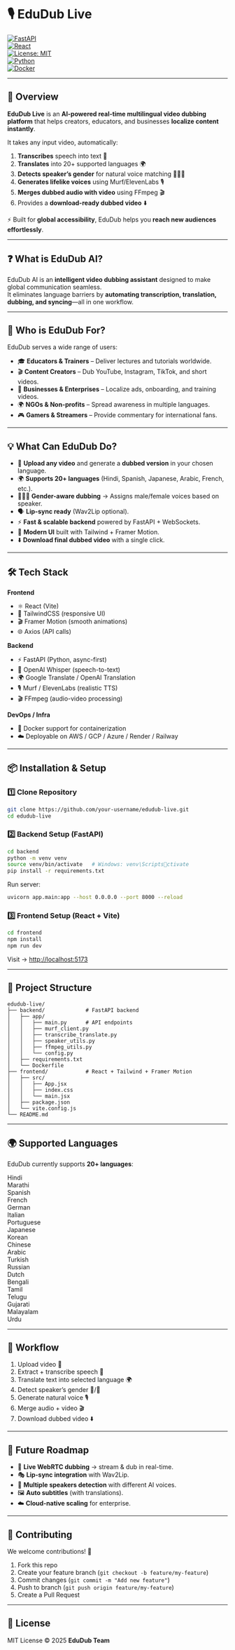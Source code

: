 # 🎙 EduDub Live  

[![FastAPI](https://img.shields.io/badge/FastAPI-0.110+-009688?logo=fastapi)](https://fastapi.tiangolo.com/)  
[![React](https://img.shields.io/badge/Frontend-React%20(Vite%20+%20Tailwind)-61DBFB?logo=react)](https://react.dev/)  
[![License: MIT](https://img.shields.io/badge/License-MIT-yellow.svg)](LICENSE)  
[![Python](https://img.shields.io/badge/Python-3.9+-3776AB?logo=python)](https://www.python.org/)  
[![Docker](https://img.shields.io/badge/Docker-ready-2496ED?logo=docker)](https://www.docker.com/)  

---

## 🌟 Overview  

**EduDub Live** is an **AI-powered real-time multilingual video dubbing platform** that helps creators, educators, and businesses **localize content instantly**.  

It takes any input video, automatically:  
1. **Transcribes** speech into text 📝  
2. **Translates** into 20+ supported languages 🌍  
3. **Detects speaker’s gender** for natural voice matching 🧑‍🤝‍🧑  
4. **Generates lifelike voices** using Murf/ElevenLabs 🎙  
5. **Merges dubbed audio with video** using FFmpeg 🎬  
6. Provides a **download-ready dubbed video** ⬇️  

⚡ Built for **global accessibility**, EduDub helps you **reach new audiences effortlessly**.  

---

## ❓ What is EduDub AI?  

EduDub AI is an **intelligent video dubbing assistant** designed to make global communication seamless.  
It eliminates language barriers by **automating transcription, translation, dubbing, and syncing**—all in one workflow.  

---

## 👥 Who is EduDub For?  

EduDub serves a wide range of users:  

- 🎓 **Educators & Trainers** – Deliver lectures and tutorials worldwide.  
- 🎬 **Content Creators** – Dub YouTube, Instagram, TikTok, and short videos.  
- 🏢 **Businesses & Enterprises** – Localize ads, onboarding, and training videos.  
- 🌍 **NGOs & Non-profits** – Spread awareness in multiple languages.  
- 🎮 **Gamers & Streamers** – Provide commentary for international fans.  

---

## 💡 What Can EduDub Do?  

- 🎥 **Upload any video** and generate a **dubbed version** in your chosen language.  
- 🌍 **Supports 20+ languages** (Hindi, Spanish, Japanese, Arabic, French, etc.).  
- 🧑‍🤝‍🧑 **Gender-aware dubbing** → Assigns male/female voices based on speaker.  
- 🗣 **Lip-sync ready** (Wav2Lip optional).  
- ⚡ **Fast & scalable backend** powered by FastAPI + WebSockets.  
- 🎨 **Modern UI** built with Tailwind + Framer Motion.  
- ⬇️ **Download final dubbed video** with a single click.  

---

## 🛠 Tech Stack  

**Frontend**  
- ⚛ React (Vite)  
- 🎨 TailwindCSS (responsive UI)  
- 🎬 Framer Motion (smooth animations)  
- 🌐 Axios (API calls)  

**Backend**  
- ⚡ FastAPI (Python, async-first)  
- 📝 OpenAI Whisper (speech-to-text)  
- 🌍 Google Translate / OpenAI Translation  
- 🎙 Murf / ElevenLabs (realistic TTS)  
- 🎬 FFmpeg (audio-video processing)  

**DevOps / Infra**  
- 🐳 Docker support for containerization  
- ☁️ Deployable on AWS / GCP / Azure / Render / Railway  

---

## 📦 Installation & Setup  

### 1️⃣ Clone Repository  
```bash
git clone https://github.com/your-username/edudub-live.git
cd edudub-live
```

### 2️⃣ Backend Setup (FastAPI)  
```bash
cd backend
python -m venv venv
source venv/bin/activate   # Windows: venv\Scriptsctivate
pip install -r requirements.txt
```

Run server:  
```bash
uvicorn app.main:app --host 0.0.0.0 --port 8000 --reload
```

### 3️⃣ Frontend Setup (React + Vite)  
```bash
cd frontend
npm install
npm run dev
```

Visit → [http://localhost:5173](http://localhost:5173)  

---

## 📂 Project Structure  

```
edudub-live/
├── backend/             # FastAPI backend
│   ├── app/
│   │   ├── main.py      # API endpoints
│   │   ├── murf_client.py
│   │   ├── transcribe_translate.py
│   │   ├── speaker_utils.py
│   │   ├── ffmpeg_utils.py
│   │   └── config.py
│   ├── requirements.txt
│   └── Dockerfile
├── frontend/            # React + Tailwind + Framer Motion
│   ├── src/
│   │   ├── App.jsx
│   │   ├── index.css
│   │   └── main.jsx
│   ├── package.json
│   └── vite.config.js
└── README.md
```

---

## 🌍 Supported Languages  

EduDub currently supports **20+ languages**:  

Hindi  
Marathi  
Spanish  
French  
German  
Italian  
Portuguese  
Japanese  
Korean  
Chinese  
Arabic  
Turkish  
Russian  
Dutch  
Bengali  
Tamil  
Telugu  
Gujarati  
Malayalam  
Urdu  

---

## 🚀 Workflow  

1. Upload video 🎥  
2. Extract + transcribe speech 📝  
3. Translate text into selected language 🌍  
4. Detect speaker’s gender 🧑/👩  
5. Generate natural voice 🎙  
6. Merge audio + video 🎬  
7. Download dubbed video ⬇️  

---

## 🧩 Future Roadmap  

- 🔴 **Live WebRTC dubbing** → stream & dub in real-time.  
- 🎭 **Lip-sync integration** with Wav2Lip.  
- 🎤 **Multiple speakers detection** with different AI voices.  
- 🖼 **Auto subtitles** (with translations).  
- ☁️ **Cloud-native scaling** for enterprise.  

---

## 🤝 Contributing  

We welcome contributions! 🚀  
1. Fork this repo  
2. Create your feature branch (`git checkout -b feature/my-feature`)  
3. Commit changes (`git commit -m "Add new feature"`)  
4. Push to branch (`git push origin feature/my-feature`)  
5. Create a Pull Request  

---

## 📜 License  

MIT License © 2025 **EduDub Team**  
